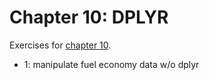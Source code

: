 # Chapter 10: DPLYR

Exercises for [chapter 10](https://info201.github.io/dplyr.html).

* 1: manipulate fuel economy data w/o dplyr
